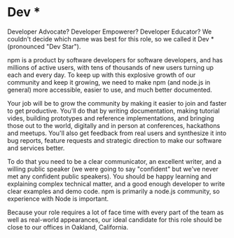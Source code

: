# Dev *

Developer Advocate? Developer Empowerer? Developer Educator? We couldn't decide which name was best for this role, so we called it Dev * (pronounced "Dev Star").

npm is a product by software developers for software developers, and has millions of active users, with tens of thousands of new users turning up each and every day. To keep up with this explosive growth of our community and keep it growing, we need to make npm (and node.js in general) more accessible, easier to use, and much better documented.

Your job will be to grow the community by making it easier to join and faster to get productive. You'll do that by writing documentation, making tutorial vides, building prototypes and reference implementations, and bringing those out to the world, digitally and in person at conferences, hackathons and meetups. You'll also get feedback from real users and synthesize it into bug reports, feature requests and strategic direction to make our software and services better.

To do that you need to be a clear communicator, an excellent writer, and a willing public speaker (we were going to say "confident" but we've never met any confident public speakers). You should be happy learning and explaining complex technical matter, and a good enough developer to write clear examples and demo code. npm is primarily a node.js community, so experience with Node is important.

Because your role requires a lot of face time with every part of the team as well as real-world appearances, our ideal candidate for this role should be close to our offices in Oakland, California.
